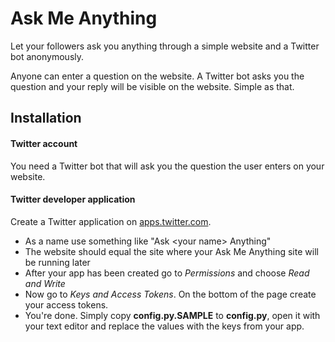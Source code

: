 Ask Me Anything
===============

Let your followers ask you anything through a simple website and a Twitter bot anonymously.

Anyone can enter a question on the website. A Twitter bot asks you the question and your reply will be visible on the website. Simple as that.

Installation
------------

#### Twitter account ####
You need a Twitter bot that will ask you the question the user enters on your website.

#### Twitter developer application ####
Create a Twitter application on [apps.twitter.com](https://apps.twitter.com/app/new).

* As a name use something like "Ask \<your name\> Anything"
* The website should equal the site where your Ask Me Anything site will be running later
* After your app has been created go to <i>Permissions</i> and choose <i>Read and Write</i>
* Now go to <i>Keys and Access Tokens</i>. On the bottom of the page create your access tokens.
* You're done. Simply copy <b>config.py.SAMPLE</b> to <b>config.py</b>, open it with your text editor and replace the values with the keys from your app.